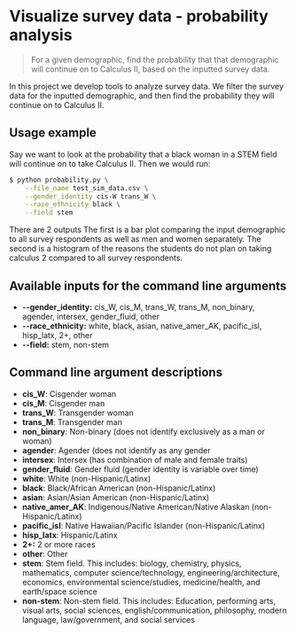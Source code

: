 # Visualize survey data - probability analysis
> For a given demographic, find the probability that that demographic
will continue on to Calculus II, based on the inputted survey data.

In this project we develop tools to analyze survey data. We filter the survey
data for the inputted demographic, and then find the probability they will
continue on to Calculus II.


## Usage example

Say we want to look at the probability that a black woman in a STEM field will continue on
to take Calculus II. Then we would run:

```sh
$ python probability.py \
    --file_name test_sim_data.csv \
    --gender_identity cis-W trans_W \
    --race_ethnicity black \
    --field stem
```

There are 2 outputs The first is a bar plot comparing the input demographic to all
survey respondents as well as men and women separately. The second is a histogram
of the reasons the students do not plan on taking calculus 2 compared to all survey
respondents.

## Available inputs for the command line arguments
* **--gender_identity:** cis_W, cis_M, trans_W, trans_M, non_binary, agender, intersex, gender_fluid, other
* **--race_ethnicity:** white, black, asian, native_amer_AK, pacific_isl, hisp_latx, 2+, other
* **--field:** stem, non-stem

## Command line argument descriptions
* **cis_W**: Cisgender woman
* **cis_M**: Cisgender man
* **trans_W**: Transgender woman
* **trans_M**: Transgender man
* **non_binary**: Non-binary (does not identify exclusively as a man or woman)
* **agender**: Agender (does not identify as any gender
* **intersex**: Intersex (has combination of male and female traits)
* **gender_fluid**: Gender fluid (gender identity is variable over time)
* **white**: White (non-Hispanic/Latinx)
* **black**: Black/African American (non-Hispanic/Latinx)
* **asian**: Asian/Asian American (non-Hispanic/Latinx)
* **native_amer_AK**: Indigenous/Native American/Native Alaskan (non-Hispanic/Latinx)
* **pacific_isl**: Native Hawaiian/Pacific Islander (non-Hispanic/Latinx)
* **hisp_latx**: Hispanic/Latinx
* **2+:** 2 or more races
* **other**: Other
* **stem**: Stem field. This includes: biology, chemistry, physics, mathematics, computer science/technology, engineering/architecture, economics, environmental science/studies, medicine/health, and earth/space science
* **non-stem**: Non-stem field. This includes: Education, performing arts, visual arts, social sciences, english/communication, philosophy, modern language, law/government, and social services